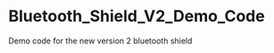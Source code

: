 Bluetooth_Shield_V2_Demo_Code
=============================

Demo code for the new version 2 bluetooth shield 
